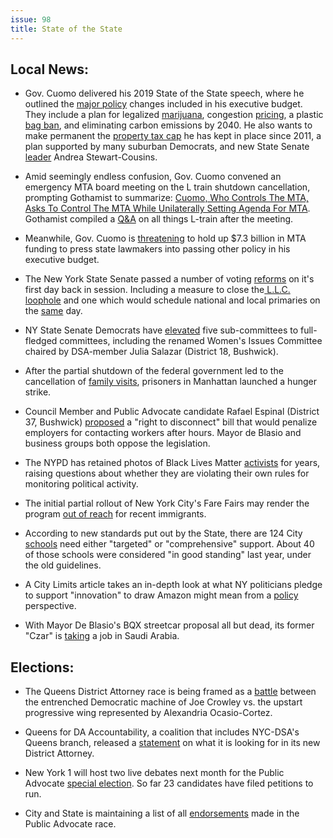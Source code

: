 ```yaml
---
issue: 98
title: State of the State 
---
```


## Local News:
-   Gov. Cuomo delivered his 2019 State of the State speech, where he outlined the [major policy](https://www.nytimes.com/2019/01/15/nyregion/cuomo-state-address.html) changes included in his executive budget. They include a plan for legalized [marijuana](https://www.marijuanamoment.net/new-york-gov-cuomo-releases-marijuana-legalization-details/), congestion [pricing](https://grist.org/article/one-more-reason-not-to-drive-in-new-york-that-could-also-save-the-planet/), a plastic [bag ban](https://www.newyorkupstate.com/news/2019/01/gov-cuomo-plans-to-ban-plastic-bags-expand-bottle-bill.html), and eliminating carbon emissions by 2040. He also wants to make permanent the [property tax cap](https://www.recordonline.com/news/20190115/governor-wants-permanent-cap-on-property-taxes) he has kept in place since 2011, a plan supported by many suburban Democrats, and new State Senate [leader](https://www.wgrz.com/article/news/local/new-york/new-senate-leader-make-property-tax-cap-permanent/71-ea10a3bd-255c-4d96-add4-a59aa99843dd) Andrea Stewart-Cousins.

-   Amid seemingly endless confusion, Gov. Cuomo convened an emergency MTA board meeting on the L train shutdown cancellation, prompting Gothamist to summarize: [Cuomo, Who Controls The MTA, Asks To Control The MTA While Unilaterally Setting Agenda For MTA](http://gothamist.com/2019/01/14/mta_emergency_meeting_cuomo.php). Gothamist compiled a [Q&A](http://gothamist.com/2019/01/16/l_train_shutdown_questions.php) on all things L-train after the meeting.

-   Meanwhile, Gov. Cuomo is [threatening](https://www.nydailynews.com/new-york/ny-metro-cuomo-mta-congestion-pricing-20190116-story.html) to hold up $7.3 billion in MTA funding to press state lawmakers into passing other policy in his executive budget.

-   The New York State Senate passed a number of voting [reforms](https://www.nytimes.com/2019/01/14/nyregion/democrat-ny-albany-control.html?mc_cid=fcb1984e9d&mc_eid=1a9d72cbc4) on it's first day back in session. Including a measure to close the[ L.L.C. loophole](https://citylimits.org/2019/01/15/senate-vote-gives-state-a-chance-to-close-llc-campaign-finance-loophole/) and one which would schedule national and local primaries on the [same](https://www.nytimes.com/2018/06/25/nyregion/new-york-primary-congress-state-federal.html?module=inline) day.

-   NY State Senate Democrats have [elevated](https://www.cityandstateny.com/articles/politics/new-york-state/no-more-subcommittees-state-senate.html) five sub-committees to full-fledged committees, including the renamed Women's Issues Committee chaired by DSA-member Julia Salazar (District 18, Bushwick).

-   After the partial shutdown of the federal government led to the cancellation of [family visits](https://www.democracynow.org/2019/1/15/headlines/nyc_prisoners_go_on_hunger_strike_feel_effect_of_govt_shutdown), prisoners in Manhattan launched a hunger strike.

-   Council Member and Public Advocate candidate Rafael Espinal (District 37, Bushwick) [proposed](https://www.amny.com/news/right-to-disconnect-bill-1.26064767) a "right to disconnect" bill that would penalize employers for contacting workers after hours. Mayor de Blasio and business groups both oppose the legislation.

-   The NYPD has retained photos of Black Lives Matter [activists](https://theappeal.org/years-after-protests-nypd-retains-photos-of-black-lives-matter-activists/) for years, raising questions about whether they are violating their own rules for monitoring political activity.

-   The initial partial rollout of New York City's Fare Fairs may render the program [out of reach](https://bushwickdaily.com/bushwick/categories/news/5800-immigrants-and-majority-of-low-income-new-yorkers-left-out-of-fair-fares-program) for recent immigrants.

-   According to new standards put out by the State, there are 124 City [schools](https://www.chalkbeat.org/posts/ny/2019/01/17/struggling-schools-nyc-essa/) need either "targeted" or "comprehensive" support. About 40 of those schools were considered "in good standing" last year, under the old guidelines.

-   A City Limits article takes an in-depth look at what NY politicians pledge to support "innovation" to draw Amazon might mean from a [policy](https://citylimits.org/2019/01/18/new-york-city-isnt-just-getting-amazons-jobs-its-also-welcoming-its-political-agenda/) perspective.
-   With Mayor De Blasio's BQX streetcar proposal all but dead, its former "Czar" is [taking](https://www.politico.com/states/new-york/city-hall/story/2019/01/11/stymied-in-nyc-former-bqx-czar-pursues-grander-plans-in-saudi-arabia-787043) a job in Saudi Arabia.

## Elections:
-   The Queens District Attorney race is being framed as a [battle](https://queenscountypolitics.com/2019/01/15/queens-da-race-could-be-ocasio-cortez-crowley-proxy-battle/) between the entrenched Democratic machine of Joe Crowley vs. the upstart progressive wing represented by Alexandria Ocasio-Cortez.

-   Queens for DA Accountability, a coalition that includes NYC-DSA's Queens branch, released a [statement](http://www.gothamgazette.com/opinion/8194-community-demands-for-the-next-queens-district-attorney) on what it is looking for in its new District Attorney.

-   New York 1 will host two live debates next month for the Public Advocate [special election](https://www.ny1.com/nyc/all-boroughs/politics/2019/01/17/ny1-to-host-2-live-debates-in-special-election-race-for-public-advocate-new-york-city). So far 23 candidates have filed petitions to run.

-   City and State is maintaining a list of all [endorsements](https://www.cityandstateny.com/articles/politics/campaigns-elections/new-york-city-public-advocate-endorsements.html) made in the Public Advocate race.
